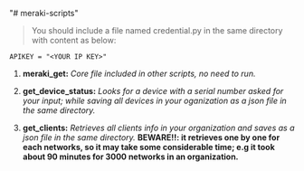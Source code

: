 "# meraki-scripts" 

> You should include a file named credential.py in the same directory with content as below:
```
APIKEY = "<YOUR IP KEY>"
```

1. **meraki_get:** _Core file included in other scripts, no need to run._
2. **get_device_status:** _Looks for a device with a serial number asked for your input; while saving all devices in your oganization
as a json file in the same directory._

3. **get_clients:** _Retrieves all clients info in your organization and saves as a json file in the same directory._
__BEWARE!!: it retrieves one by one for each networks, so it may take some considerable time; e.g it took about 90 minutes
for 3000 networks in an organization.__
